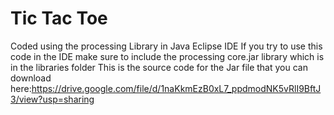 # Tic Tac Toe
Coded using the processing Library in Java Eclipse IDE
If you try to use this code in the IDE make sure to include the processing core.jar library which is in the libraries folder
This is the source code for the Jar file that you can download here:https://drive.google.com/file/d/1naKkmEzB0xL7_ppdmodNK5vRlI9BftJ3/view?usp=sharing
